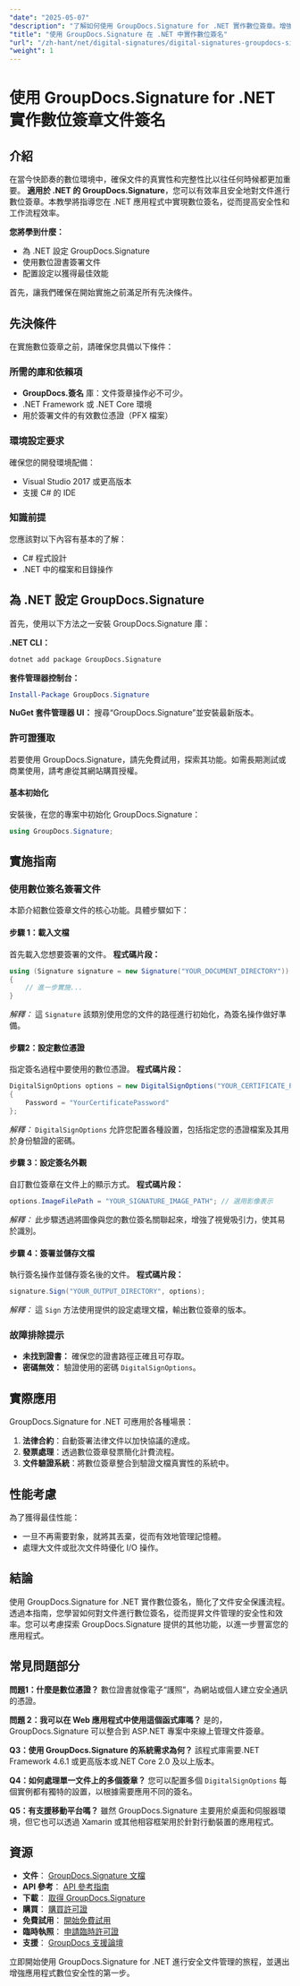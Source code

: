 ```yaml
---
"date": "2025-05-07"
"description": "了解如何使用 GroupDocs.Signature for .NET 實作數位簽章。增強文件安全性並簡化簽名流程。"
"title": "使用 GroupDocs.Signature 在 .NET 中實作數位簽名"
"url": "/zh-hant/net/digital-signatures/digital-signatures-groupdocs-signature-net/"
"weight": 1
---
```


# 使用 GroupDocs.Signature for .NET 實作數位簽章文件簽名

## 介紹

在當今快節奏的數位環境中，確保文件的真實性和完整性比以往任何時候都更加重要。 **適用於 .NET 的 GroupDocs.Signature**，您可以有效率且安全地對文件進行數位簽章。本教學將指導您在 .NET 應用程式中實現數位簽名，從而提高安全性和工作流程效率。

**您將學到什麼：**
- 為 .NET 設定 GroupDocs.Signature
- 使用數位證書簽署文件
- 配置設定以獲得最佳效能

首先，讓我們確保在開始實施之前滿足所有先決條件。

## 先決條件

在實施數位簽章之前，請確保您具備以下條件：

### 所需的庫和依賴項

- **GroupDocs.簽名** 庫：文件簽章操作必不可少。
- .NET Framework 或 .NET Core 環境
- 用於簽署文件的有效數位憑證（PFX 檔案）

### 環境設定要求

確保您的開發環境配備：
- Visual Studio 2017 或更高版本
- 支援 C# 的 IDE

### 知識前提

您應該對以下內容有基本的了解：
- C# 程式設計
- .NET 中的檔案和目錄操作

## 為 .NET 設定 GroupDocs.Signature

首先，使用以下方法之一安裝 GroupDocs.Signature 庫：

**.NET CLI：**
```bash
dotnet add package GroupDocs.Signature
```

**套件管理器控制台：**
```powershell
Install-Package GroupDocs.Signature
```

**NuGet 套件管理器 UI：**
搜尋“GroupDocs.Signature”並安裝最新版本。

### 許可證獲取

若要使用 GroupDocs.Signature，請先免費試用，探索其功能。如需長期測試或商業使用，請考慮從其網站購買授權。

#### 基本初始化
安裝後，在您的專案中初始化 GroupDocs.Signature：
```csharp
using GroupDocs.Signature;
```

## 實施指南

### 使用數位簽名簽署文件

本節介紹數位簽章文件的核心功能。具體步驟如下：

#### 步驟 1：載入文檔

首先載入您想要簽署的文件。
**程式碼片段：**
```csharp
using (Signature signature = new Signature("YOUR_DOCUMENT_DIRECTORY"))
{
    // 進一步實施...
}
```
*解釋：* 這 `Signature` 該類別使用您的文件的路徑進行初始化，為簽名操作做好準備。

#### 步驟2：設定數位憑證

指定簽名過程中要使用的數位憑證。
**程式碼片段：**
```csharp
DigitalSignOptions options = new DigitalSignOptions("YOUR_CERTIFICATE_PATH")
{
    Password = "YourCertificatePassword"
};
```
*解釋：* `DigitalSignOptions` 允許您配置各種設置，包括指定您的憑證檔案及其用於身份驗證的密碼。

#### 步驟 3：設定簽名外觀

自訂數位簽章在文件上的顯示方式。
**程式碼片段：**
```csharp
options.ImageFilePath = "YOUR_SIGNATURE_IMAGE_PATH"; // 選用影像表示
```
*解釋：* 此步驟透過將圖像與您的數位簽名關聯起來，增強了視覺吸引力，使其易於識別。

#### 步驟 4：簽署並儲存文檔

執行簽名操作並儲存簽名後的文件。
**程式碼片段：**
```csharp
signature.Sign("YOUR_OUTPUT_DIRECTORY", options);
```
*解釋：* 這 `Sign` 方法使用提供的設定處理文檔，輸出數位簽章的版本。

### 故障排除提示

- **未找到證書：** 確保您的證書路徑正確且可存取。
- **密碼無效：** 驗證使用的密碼 `DigitalSignOptions`。

## 實際應用

GroupDocs.Signature for .NET 可應用於各種場景：
1. **法律合約**：自動簽署法律文件以加快協議的達成。
2. **發票處理**：透過數位簽章發票簡化計費流程。
3. **文件驗證系統**：將數位簽章整合到驗證文檔真實性的系統中。

## 性能考慮

為了獲得最佳性能：
- 一旦不再需要對象，就將其丟棄，從而有效地管理記憶體。
- 處理大文件或批次文件時優化 I/O 操作。

## 結論

使用 GroupDocs.Signature for .NET 實作數位簽名，簡化了文件安全保護流程。透過本指南，您學習如何對文件進行數位簽名，從而提昇文件管理的安全性和效率。您可以考慮探索 GroupDocs.Signature 提供的其他功能，以進一步豐富您的應用程式。

## 常見問題部分

**問題1：什麼是數位憑證？**
數位證書就像電子“護照”，為網站或個人建立安全通訊的憑證。

**問題 2：我可以在 Web 應用程式中使用這個函式庫嗎？**
是的，GroupDocs.Signature 可以整合到 ASP.NET 專案中來線上管理文件簽章。

**Q3：使用 GroupDocs.Signature 的系統需求為何？**
該程式庫需要.NET Framework 4.6.1 或更高版本或.NET Core 2.0 及以上版本。

**Q4：如何處理單一文件上的多個簽章？**
您可以配置多個 `DigitalSignOptions` 每個實例都有獨特的設置，以根據需要應用不同的簽名。

**Q5：有支援移動平台嗎？**
雖然 GroupDocs.Signature 主要用於桌面和伺服器環境，但它也可以透過 Xamarin 或其他相容框架用於針對行動裝置的應用程式。

## 資源

- **文件**： [GroupDocs.Signature 文檔](https://docs.groupdocs.com/signature/net/)
- **API 參考**： [API 參考指南](https://reference.groupdocs.com/signature/net/)
- **下載**： [取得 GroupDocs.Signature](https://releases.groupdocs.com/signature/net/)
- **購買**： [購買許可證](https://purchase.groupdocs.com/buy)
- **免費試用**： [開始免費試用](https://releases.groupdocs.com/signature/net/)
- **臨時執照**： [申請臨時許可證](https://purchase.groupdocs.com/temporary-license/)
- **支援**： [GroupDocs 支援論壇](https://forum.groupdocs.com/c/signature/)

立即開始使用 GroupDocs.Signature for .NET 進行安全文件管理的旅程，並邁出增強應用程式數位安全性的第一步。
